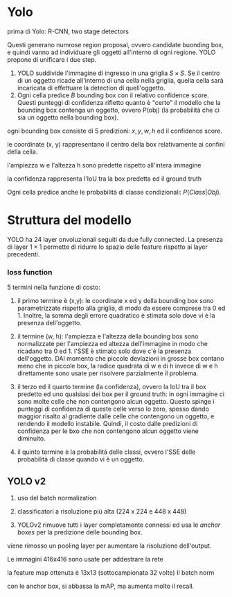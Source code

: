 # Yolo

prima di Yolo: R-CNN, two stage detectors

Questi generano numrose region proposal, ovvero candidate buonding box, e quindi vanno ad individuare gli oggetti all'interno di ogni regione. YOLO propone di unificare i due step.

1. YOLO suddivide l'immagine di ingresso in una griglia $S \times S$. Se il centro di un oggetto ricade all'interno di una cella nella griglia, quella cella sarà incaricata di effettuare la detection di quell'oggetto.
2. Ogni cella predice $B$ bounding box con il relativo confidence score. Questi punteggi di confidenza rifletto quanto è "certo" il modello che la bounding box contenga un oggetto, ovvero P(obj) (la probabilità che ci sia un oggetto nella bounding box).

ogni bounding box consiste di $5$ predizioni: $x, y, w,h$ ed il confidence score.

le coordinate (x, y) rappresentano il centro della box relativamente ai confini della cella.

l'ampiezza w e l'altezza h sono predette rispetto all'intera immagine

la confidenza rappresenta l'IoU tra la box predetta ed il ground truth

Ogni cella predice anche le probabilità di classe condizionali: $P(Class|Obj)$.

# Struttura del modello

YOLO ha 24 layer onvoluzionali seguiti da due fully connected. La presenza di layer $1 \times 1$ permette di ridurre lo spazio delle feature rispetto ai layer precedenti.

### loss function

5 termini nella funzione di costo:

1. il primo termine è (x,y): le coordinate x ed y della bounding box sono parametrizzate rispetto alla griglia, di modo da essere comprese tra 0 ed 1. Inoltre, la somma degli errore quadratico è stimata solo dove vi è la presenza dell'oggetto.

2. il termine (w, h): l'ampiezza e l'altezza della bounding box sono normalizzate per l'ampiezza ed altezza dell'immagine in modo che ricadano tra 0 ed 1. l'SSE è stimato solo dove c'è la presenza dell'oggetto. DAl momento che piccole deviazioni in grosse box contano meno che in piccole box, la radice quadrata di w e di h invece di w e h direttamente sono usate per risolvere parzialmente il problema.

3. il terzo ed il quarto termine (la confidenza), ovvero la IoU tra il box predetto ed uno qualsiasi dei box per il ground truth: in ogni immagine ci sono molte celle che non contengono alcun oggetto. Questo spinge i punteggi di confidenza di queste celle verso lo zero, spesso dando maggior risalto al gradiente dalle celle che contengono un oggetto, e rendendo il modello instabile. Quindi, il costo dalle predizioni di confidenza per le bxo che non contengono alcun oggetto viene diminuito.

4. il quinto termine è la probabilità delle classi, ovvero l'SSE delle probabilità di classe quando vi è un oggetto.

## YOLO v2

1. uso del batch normalization
2. classificatori a risoluzione più alta (224 x 224 e 448 x 448)

3. YOLOv2 rimuove tutti i layer completamente connessi ed usa le *anchor boxes* per la predizione delle bounding box.

viene rimosso un pooling layer per aumentare la risoluzione dell'output.

Le immagini 416x416 sono usate per addestrare la rete

la feature map ottenuta è 13x13 (sottocampionata 32 volte)
Il batch norm

con le anchor box, si abbassa la mAP, ma aumenta molto il recall.
